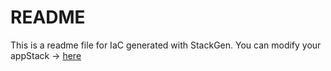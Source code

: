 # README
This is a readme file for IaC generated with StackGen.
You can modify your appStack -> [here](http://main.dev.stackgen.com/appstacks/7ae9944d-0ff9-47ea-975e-3be86e8a364e)
